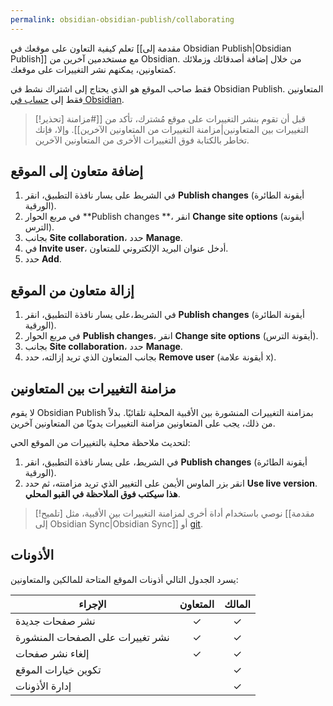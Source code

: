 ```yaml
---
permalink: obsidian-obsidian-publish/collaborating
---
```


تعلم كيفية التعاون على موقعك في [[مقدمة إلى Obsidian Publish|Obsidian Publish]] مع مستخدمين آخرين من Obsidian. من خلال إضافة أصدقائك وزملائك كمتعاونين، يمكنهم نشر التغييرات على موقعك.

فقط صاحب الموقع هو الذي يحتاج إلى اشتراك نشط في Obsidian Publish. المتعاونين فقط إلى [حساب في Obsidian](https://obsidian.md/account).

> [!تحذير]
> قبل أن تقوم بنشر التغييرات على موقع مُشترك، تأكد من [[#مزامنة التغييرات بين المتعاونين|مزامنة التغييرات من المتعاونين الآخرين]]. وإلا، فإنك تخاطر بالكتابة فوق التغييرات الأخرى من المتعاونين الآخرين.

## إضافة متعاون إلى الموقع

1. في الشريط على يسار نافذة التطبيق، انقر **Publish changes** (أيقونة الطائرة الورقية).
2. في مربع الحوار **Publish changes **، انقر **Change site options** (أيقونة الترس).
3. بجانب **Site collaboration**، حدد **Manage**.
4. في **Invite user**، أدخل عنوان البريد الإلكتروني للمتعاون.
5. حدد **Add**.

## إزالة متعاون من الموقع

1. في الشريط،على يسار نافذة التطبيق، انقر **Publish changes** (أيقونة الطائرة الورقية).
2. في مربع الحوار **Publish changes**، انقر **Change site options** (أيقونة الترس).
3. بجانب **Site collaboration**، حدد **Manage**.
4. بجانب المتعاون الذي تريد إزالته، حدد **Remove user** (أيقونة علامة x).

## مزامنة التغييرات بين المتعاونين

لا يقوم Obsidian Publish بمزامنة التغييرات المنشورة بين الأقبية المحلية تلقائيًا. بدلاً من ذلك، يجب على المتعاونين مزامنة التغييرات يدويًا من المتعاونين آخرين.

لتحديث ملاحظة محلية بالتغييرات من الموقع الحي:

1. في الشريط، على يسار نافذة التطبيق، انقر **Publish changes** (أيقونة الطائرة الورقية).
2. انقر بزر الماوس الأيمن على التغيير الذي تريد مزامنته، ثم حدد **Use live version**. **هذا سيكتب فوق الملاحظة في القبو المحلي**.

> [!تلميح]
> نوصي باستخدام أداة أخرى لمزامنة التغييرات بين الأقبية، مثل [[مقدمة إلى Obsidian Sync|Obsidian Sync]] أو [git](https://git-scm.com/).

## الأذونات

يسرد الجدول التالي أذونات الموقع المتاحة للمالكين والمتعاونين:

| الإجراء                          | المتعاون | المالك |
| -------------------------------- |:--------:|:------:|
| نشر صفحات جديدة                  |    ✓     |   ✓    |
| نشر تغييرات على الصفحات المنشورة |    ✓     |   ✓    |
| إلغاء نشر صفحات                  |    ✓     |   ✓    |
| تكوين خيارات الموقع              |          |   ✓    |
| إدارة الأذونات                   |          |   ✓    |
